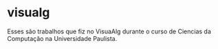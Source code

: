 # visualg
Esses são trabalhos que fiz no VisuaAlg durante o curso de Ciencias da Computação na Universidade Paulista.
